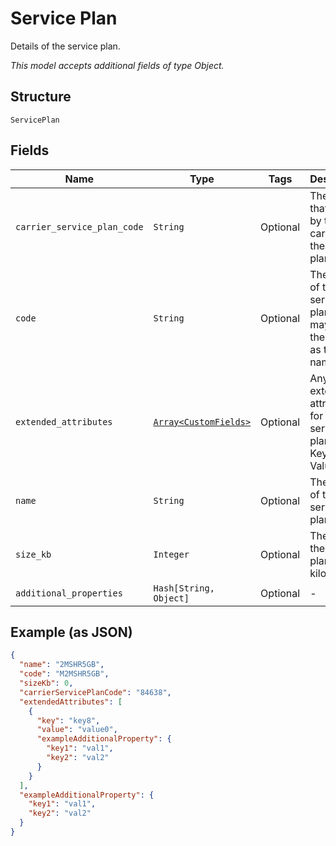 
# Service Plan

Details of the service plan.

*This model accepts additional fields of type Object.*

## Structure

`ServicePlan`

## Fields

| Name | Type | Tags | Description |
|  --- | --- | --- | --- |
| `carrier_service_plan_code` | `String` | Optional | The code that is used by the carrier for the service plan. |
| `code` | `String` | Optional | The code of the service plan, which may not be the same as the name. |
| `extended_attributes` | [`Array<CustomFields>`](../../doc/models/custom-fields.md) | Optional | Any extended attributes for the service plan, as Key and Value pairs. |
| `name` | `String` | Optional | The name of the service plan. |
| `size_kb` | `Integer` | Optional | The size of the service plan in kilobytes. |
| `additional_properties` | `Hash[String, Object]` | Optional | - |

## Example (as JSON)

```json
{
  "name": "2MSHR5GB",
  "code": "M2MSHR5GB",
  "sizeKb": 0,
  "carrierServicePlanCode": "84638",
  "extendedAttributes": [
    {
      "key": "key8",
      "value": "value0",
      "exampleAdditionalProperty": {
        "key1": "val1",
        "key2": "val2"
      }
    }
  ],
  "exampleAdditionalProperty": {
    "key1": "val1",
    "key2": "val2"
  }
}
```

